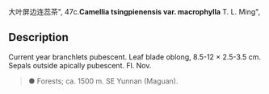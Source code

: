 大叶屏边连蕊茶",
47c.**Camellia tsingpienensis var. macrophylla** T. L. Ming",

## Description
Current year branchlets pubescent. Leaf blade oblong, 8.5-12 × 2.5-3.5 cm. Sepals outside apically pubescent. Fl. Nov.

> ●  Forests; ca. 1500 m. SE Yunnan (Maguan).
